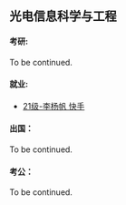 ## 光电信息科学与工程

#### 考研:

To be continued.

#### 就业:

- [21级-李杨帆 快手](grad-application/电子工程学院/光电信息科学与工程/[CN]-21-LiYangfan.md)

#### 出国：

To be continued.

#### 考公：

To be continued.
